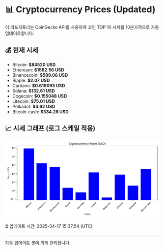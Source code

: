 
# 📊 Cryptocurrency Prices (Updated)

이 리포지토리는 CoinGecko API를 사용하여 코인 TOP 10 시세를 10분가격으로 자동 업데이트합니다.

## 💰 현재 시세
- Bitcoin: **$84520 USD**
- Ethereum: **$1582.56 USD**
- Binancecoin: **$589.06 USD**
- Ripple: **$2.07 USD**
- Cardano: **$0.619093 USD**
- Solana: **$132.61 USD**
- Dogecoin: **$0.155048 USD**
- Litecoin: **$75.01 USD**
- Polkadot: **$3.62 USD**
- Bitcoin-cash: **$334.28 USD**

## 📈 시세 그래프 (로그 스케일 적용)
![Crypto Prices](crypto_prices.png)

⏳ 업데이트 시간: 2025-04-17 15:37:54 (UTC)

---
자동 업데이트 봇에 의해 관리됩니다.
